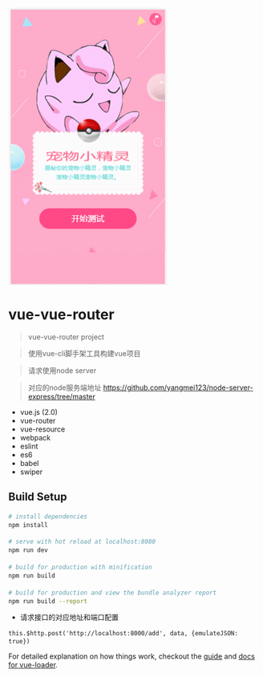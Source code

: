 ![Image text](https://github.com/yangmei123/vue-vue-router/blob/master/demo.gif)

# vue-vue-router

> vue-vue-router project

> 使用vue-cli脚手架工具构建vue项目

> 请求使用node server

> 对应的node服务端地址 https://github.com/yangmei123/node-server-express/tree/master

* vue.js (2.0)
* vue-router
* vue-resource
* webpack
* eslint
* es6
* babel
* swiper

## Build Setup

``` bash
# install dependencies
npm install

# serve with hot reload at localhost:8080
npm run dev

# build for production with minification
npm run build

# build for production and view the bundle analyzer report
npm run build --report
```

* 请求接口的对应地址和端口配置

```
this.$http.post('http://localhost:8000/add', data, {emulateJSON: true})

```

For detailed explanation on how things work, checkout the [guide](http://vuejs-templates.github.io/webpack/) and [docs for vue-loader](http://vuejs.github.io/vue-loader).
